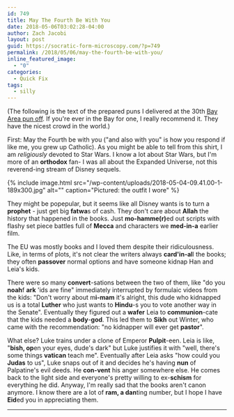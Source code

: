 ```yaml
---
id: 749
title: May The Fourth Be With You
date: 2018-05-06T03:02:28-04:00
author: Zach Jacobi
layout: post
guid: https://socratic-form-microscopy.com/?p=749
permalink: /2018/05/06/may-the-fourth-be-with-you/
inline_featured_image:
  - "0"
categories:
  - Quick Fix
tags:
  - silly
---
```


<p class="caption pre-post-meta">
(The following is the text of the prepared puns I delivered at the 30th <a href="https://worldwidepuns.com/">Bay Area pun off</a>. If you're ever in the Bay for one, I really recommend it. They have the nicest crowd in the world.)
</p>

First: May the Fourth be with you ("and also with you" is how you respond if like me, you grew up Catholic). As you might be able to tell from this shirt, I am <em>religiously</em> devoted to Star Wars. I know a lot about Star Wars, but I'm more of an <strong>orthodox</strong> fan- I was all about the Expanded Universe, not this reverend-ing stream of Disney sequels.

{% include image.html src="/wp-content/uploads/2018-05-04-09.41.00-1-189x300.jpg" alt="" caption="Pictured: the outfit I wore" %}

They might be popepular, but it seems like all Disney wants is to turn a <strong>prophet</strong> - just get big <strong>fatwa</strong>s of cash. They don't care about <strong>Allah</strong> the history that happened in the books. Just <strong>mo-hamme(r)</strong>ed out scripts with flashy set piece battles full of <strong>Mecca</strong> and characters we <strong>med-in-a</strong> earlier film.

The EU was mostly books and I loved them despite their ridiculousness. Like, in terms of plots, it's not clear the writers always <strong>card'in-al</strong>l the books; they often <strong>passover</strong> normal options and have someone kidnap Han and Leia's kids.

There were so many <strong>convert</strong>-sations between the two of them, like "do you <strong>noah</strong>f <strong>ark</strong> 'ids are fine" immediately interrupted by formulaic videos from the kids: "Don't worry about m<strong>i-mam</strong> it's alright, this dude who kidnapped us is a total <strong>Luther</strong> who just wants to <strong>Hindu</strong>-s you to vote another way in the Senate". Eventually they figured out a <strong>wafer</strong> Leia to <strong>communion</strong>-cate that the kids needed a <strong>body</strong>-<strong>god</strong>. This led them to <strong>Sikh</strong> out Winter, who came with the recommendation: "no kidnapper will ever get <strong>pastor</strong>".

What else? Luke trains under a clone of Emperor <strong>Pulpit</strong>-een. Leia is like, "<strong>bish, op</strong>en your eyes, dude's dark" but Luke justifies it with "well, there's some things <strong>vatican</strong> teach me".
Eventually after Leia asks "how could you <strong>Judas</strong> to us", Luke snaps out of it and decides he's having <strong>nun</strong> of Palpatine's evil deeds. He <strong>con-vent</strong> his anger somewhere else. He comes back to the light side and everyone's pretty willing to ex-<strong>schism</strong> for everything he did.
Anyway, I'm really sad that the books aren't canon anymore. I know there are a lot of <strong>ram, a dan</strong>ting number, but I hope I have <strong>Eid</strong>ed you in appreciating them.

<hr class="post-end" />
